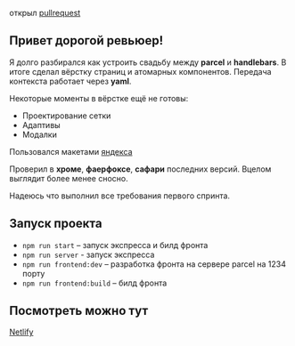 открыл [pullrequest](https://github.com/IvanBogdanovich/middle.messenger.praktikum.yandex/pull/1)

## Привет дорогой ревьюер!
Я долго разбирался как устроить свадьбу между **parcel** и **handlebars**.
В итоге сделал вёрстку страниц и атомарных компонентов.
Передача контекста работает через **yaml**.

Некоторые моменты в вёрстке ещё не готовы:
* Проектирование сетки
* Адаптивы
* Модалки

Пользовался макетами [яндекса](https://www.figma.com/file/24EUnEHGEDNLdOcxg7ULwV/Chat?node-id=0%3A1)

Проверил в **хроме**, **фаерфоксе**, **сафари** последних версий. Вцелом выглядит более менее сносно.

Надеюсь что выполнил все требования первого спринта.

## Запуск проекта
* `npm run start` – запуск экспресса и билд фронта
* `npm run server` - запуск экспресса
* `npm run frontend:dev` – разработка фронта на сервере parcel на 1234 порту
* `npm run frontend:build` – билд фронта

## Посмотреть можно тут
[Netlify](https://hungry-minsky-b4046d.netlify.app/)



